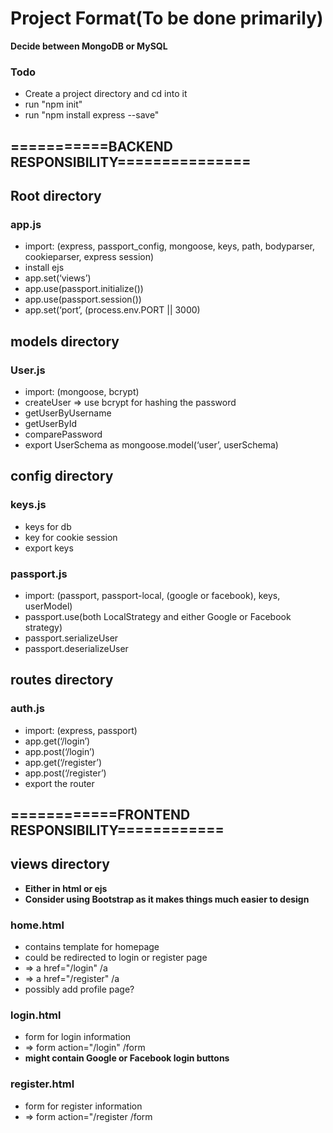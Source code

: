 # Project Format(To be done primarily)

**Decide between MongoDB or MySQL**

### Todo
* Create a project directory and cd into it
* run "npm init"
* run "npm install express --save"


## ===========BACKEND RESPONSIBILITY===============

## Root directory
### app.js
* import: (express, passport_config, mongoose, keys, path, bodyparser, cookieparser, express session)
* install ejs
* app.set(‘views’)
* app.use(passport.initialize())
* app.use(passport.session())
* app.set(‘port’, (process.env.PORT || 3000)

## models directory
### User.js
* import: (mongoose, bcrypt)
* createUser	=> use bcrypt for hashing the password
* getUserByUsername
* getUserById
* comparePassword
* export UserSchema as mongoose.model(‘user’, userSchema)

## config directory
### keys.js
* keys for db
* key for cookie session
* export keys
### passport.js
* import: (passport, passport-local, (google or facebook), keys, userModel)
* passport.use(both LocalStrategy and either Google or Facebook 	strategy)
* passport.serializeUser
* passport.deserializeUser

## routes directory
### auth.js
* import: (express, passport)
* app.get(‘/login’)
* app.post(‘/login’)
* app.get(‘/register’)
* app.post(‘/register’)
* export the router

## ============FRONTEND RESPONSIBILITY============

## views directory
* **Either in html or ejs**
* **Consider using Bootstrap as it makes things much easier to design**
### home.html
* contains template for homepage
* could be redirected to login or register page
*    => a href="/login" /a
*    => a href="/register" /a
* possibly add profile page?
### login.html
* form for login information
*   => form action="/login" /form
* **might contain Google or Facebook login buttons**
### register.html
* form for register information
*   => form action="/register /form
